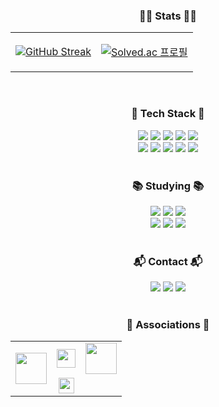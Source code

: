 <div align="center">
  <h3 class="title">👨‍💻 Stats 👨‍💻</h3>
  <table>
    <tr>
      <td align="center" valign="middle">
        
  [![GitHub Streak](https://streak-stats.demolab.com?user=cussle&theme=transparent&hide_border=true&border_radius=0)](https://git.io/streak-stats)
      </td>
      <td align="center" valign="middle">    
      
  [![Solved.ac 프로필](http://mazassumnida.wtf/api/v2/generate_badge?boj=kcussle)](https://solved.ac/kcussle)
      </td>
    </tr>
  </table>
  

  <br>
  <h3 class="title">💎 Tech Stack 💎</h3>

  <div class="contentWrapper">
    <img src="https://img.shields.io/badge/HTML-E34F26?style=for-the-badge&logo=html5&logoColor=white">
    <img src="https://img.shields.io/badge/CSS-1572B6?style=for-the-badge&logo=css3&logoColor=white">
    <img src="https://img.shields.io/badge/Bootstrap-7952B3?style=for-the-badge&logo=bootstrap&logoColor=white">
    <img src="https://img.shields.io/badge/Javascript-F7DF1E?style=for-the-badge&logo=javascript&logoColor=white">
    <img src="https://img.shields.io/badge/jquery-0769AD?style=for-the-badge&logo=jquery&logoColor=white">
  </div>
  <div class="contentWrapper">
    <img src="https://img.shields.io/badge/node.js-5FA04E?style=for-the-badge&logo=nodedotjs&logoColor=white">
    <img src="https://img.shields.io/badge/Typescript-3178C6?style=for-the-badge&logo=typescript&logoColor=white">
    <img src="https://img.shields.io/badge/PHP-777BB4?style=for-the-badge&logo=php&logoColor=white">
    <img src="https://img.shields.io/badge/JAVA-000000?style=for-the-badge&logo=openjdk&logoColor=white">
    <img src="https://img.shields.io/badge/C-A8B9CC?style=for-the-badge&logo=c&logoColor=white">
  </div>
  
  <br>
  
  <h3 class="title">📚 Studying 📚</h3>
  <div class="contentWrapper">
    <img src="https://img.shields.io/badge/REACT-61DAFB?style=for-the-badge&logo=react&logoColor=white">
    <img src="https://img.shields.io/badge/SpringBoot-6DB33F?style=for-the-badge&logo=springboot&logoColor=white">
    <img src="https://img.shields.io/badge/oracle-F80000?style=for-the-badge&logo=oracle&logoColor=white">
  </div>
  <div class="contentWrapper">
    <img src="https://img.shields.io/badge/vue.js-4FC08D?style=for-the-badge&logo=vuedotjs&logoColor=white">
    <img src="https://img.shields.io/badge/ocaml-EC6813?style=for-the-badge&logo=ocaml&logoColor=white">
    <img src="https://img.shields.io/badge/python-3776AB?style=for-the-badge&logo=python&logoColor=white">
  </div>

  <br>

  <h3 class="title">📬 Contact 📬</h3>
  <div class="contentWrapper">
    <a href="https://www.instagram.com/beanb_in"><img src="https://img.shields.io/badge/instagram-E4405F?style=for-the-badge&logo=instagram&logoColor=white"></a>
    <a href="mailto:﻿"cussle@kakao.com"><img src="https://img.shields.io/badge/mail-FFCD00?style=for-the-badge&logo=kakao&logoColor=white"></a>
    <a href="https://calendly.com/cussle"><img src="https://img.shields.io/badge/calendly-006BFF?style=for-the-badge&logo=calendly&logoColor=white"></a>
  </div>
  
  <br>

  <h3 class="title">🏢 Associations 🏢</h3>
  <table>
    <tr>
      <td align="center" valign="middle" rowspan="2">
        <a href="https://computer.cnu.ac.kr/computer/index.do">
          <img src="https://res.cloudinary.com/cussle/image/upload/v1715324636/github/logo/lg4bxkeqvhjo2v8ost2i.png" height="50">
        </a>
      </td>
      <td align="center" valign="middle">
        <a href="https://csrc.cnu.ac.kr/csrc/main.do">
          <img src="https://res.cloudinary.com/cussle/image/upload/v1715324660/github/logo/kj8jusbdqgfpjpeidvfe.png" height="30">
        </a>
      </td>
      <td align="center" valign="middle">
        <a href="https://www.kakaotechcampus.com/">
          <img src="https://res.cloudinary.com/cussle/image/upload/v1715324706/github/logo/niev8mteyyormoltp0i7.png" height="50">
        </a>
      </td>
    </tr>
    <tr>
      <td align="center" valign="middle">
        <a href="http://www.eduplex.net/">
          <img src="https://res.cloudinary.com/cussle/image/upload/v1715324750/github/logo/bpdfi4xxgq2a1p4l9lix.png" height="25">
        </a>
      </td>
      <td align="center" valign="middle">
        <a href="https://kimstudy.com/">
          <img src="https://res.cloudinary.com/cussle/image/upload/v1715324787/github/logo/mf7f0uxwzzigts1zotwy.svg" height="15">
        </a>
      </td>
    </tr>
  </table>




  <!-- ![Top Langs](https://github-readme-stats.vercel.app/api/top-langs/?username=cussle&layout=compact) -->
</div>


<!--
**cussle/cussle** is a ✨ _special_ ✨ repository because its `README.md` (this file) appears on your GitHub profile.

Here are some ideas to get you started:

- 🔭 I’m currently working on ...
- 🌱 I’m currently learning ...
- 👯 I’m looking to collaborate on ...
- 🤔 I’m looking for help with ...
- 💬 Ask me about ...
- 📫 How to reach me: ...
- 😄 Pronouns: ...
- ⚡ Fun fact: ...
-->
